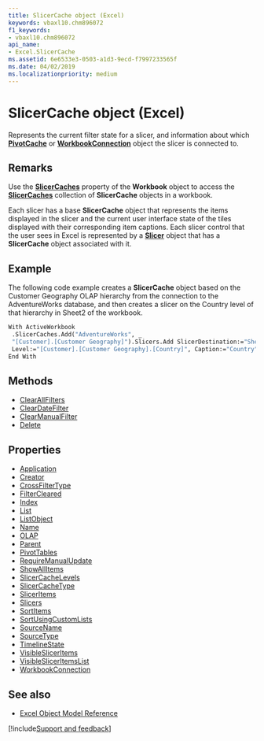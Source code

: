 ```yaml
---
title: SlicerCache object (Excel)
keywords: vbaxl10.chm896072
f1_keywords:
- vbaxl10.chm896072
api_name:
- Excel.SlicerCache
ms.assetid: 6e6533e3-0503-a1d3-9ecd-f7997233565f
ms.date: 04/02/2019
ms.localizationpriority: medium
---
```



# SlicerCache object (Excel)

Represents the current filter state for a slicer, and information about which **[PivotCache](Excel.PivotCache.md)** or **[WorkbookConnection](Excel.WorkbookConnection.md)** object the slicer is connected to.


## Remarks

Use the **[SlicerCaches](Excel.Workbook.SlicerCaches.md)** property of the **Workbook** object to access the **[SlicerCaches](excel.slicercaches.md)** collection of **SlicerCache** objects in a workbook.

Each slicer has a base **SlicerCache** object that represents the items displayed in the slicer and the current user interface state of the tiles displayed with their corresponding item captions. Each slicer control that the user sees in Excel is represented by a **[Slicer](Excel.Slicer.md)** object that has a **SlicerCache** object associated with it.


## Example

The following code example creates a **SlicerCache** object based on the Customer Geography OLAP hierarchy from the connection to the AdventureWorks database, and then creates a slicer on the Country level of that hierarchy in Sheet2 of the workbook.

```vb
With ActiveWorkbook 
 .SlicerCaches.Add("AdventureWorks", _ 
 "[Customer].[Customer Geography]").Slicers.Add SlicerDestination:="Sheet2", _ 
 Level:="[Customer].[Customer Geography].[Country]", Caption:="Country" 
End With 

```


## Methods

- [ClearAllFilters](Excel.slicercache.clearallfilters.md)
- [ClearDateFilter](Excel.slicercache.cleardatefilter.md)
- [ClearManualFilter](Excel.slicercache.clearmanualfilter.md)
- [Delete](Excel.SlicerCache.Delete.md)

## Properties

- [Application](Excel.SlicerCache.Application.md)
- [Creator](Excel.SlicerCache.Creator.md)
- [CrossFilterType](Excel.SlicerCache.CrossFilterType.md)
- [FilterCleared](Excel.slicercache.filtercleared.md)
- [Index](Excel.SlicerCache.Index.md)
- [List](Excel.slicercache.list.md)
- [ListObject](Excel.slicercache.listobject.md)
- [Name](Excel.SlicerCache.Name.md)
- [OLAP](Excel.SlicerCache.OLAP.md)
- [Parent](Excel.SlicerCache.Parent.md)
- [PivotTables](Excel.SlicerCache.PivotTables.md)
- [RequireManualUpdate](Excel.slicercache.requiremanualupdate.md)
- [ShowAllItems](Excel.SlicerCache.ShowAllItems.md)
- [SlicerCacheLevels](Excel.SlicerCache.SlicerCacheLevels.md)
- [SlicerCacheType](Excel.slicercache.slicercachetype.md)
- [SlicerItems](Excel.SlicerCache.SlicerItems.md)
- [Slicers](Excel.SlicerCache.Slicers.md)
- [SortItems](Excel.SlicerCache.SortItems.md)
- [SortUsingCustomLists](Excel.SlicerCache.SortUsingCustomLists.md)
- [SourceName](Excel.SlicerCache.SourceName.md)
- [SourceType](Excel.SlicerCache.SourceType.md)
- [TimelineState](Excel.slicercache.timelinestate.md)
- [VisibleSlicerItems](Excel.SlicerCache.VisibleSlicerItems.md)
- [VisibleSlicerItemsList](Excel.SlicerCache.VisibleSlicerItemsList.md)
- [WorkbookConnection](Excel.SlicerCache.WorkbookConnection.md)


## See also

- [Excel Object Model Reference](overview/Excel/object-model.md)

[!include[Support and feedback](~/includes/feedback-boilerplate.md)]
